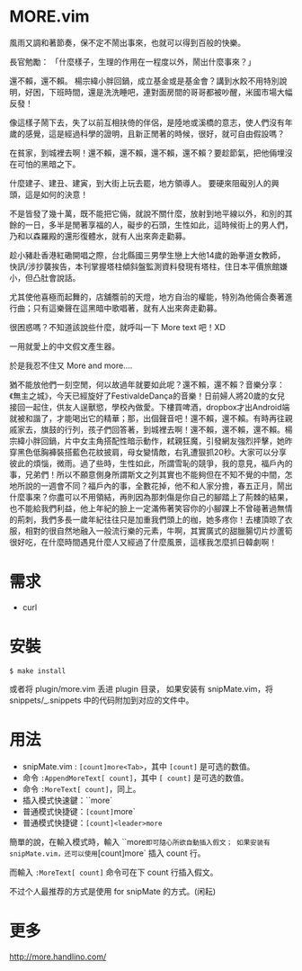 MORE.vim
========
風雨又調和著節奏，保不定不鬧出事來，也就可以得到百般的快樂。

長官勉勵： 「什麼樣子，生理的作用在一程度以外，鬧出什麼事來？」

還不賴，還不賴。 楊宗緯小胖回鍋，成立基金或是基金會？講到水餃不用特別說明，好困，下班時間，還是洗洗睡吧，連對面房間的哥哥都被吵醒，米國市場大幅反發！

像這樣子鬧下去，失了以前互相扶倚的伴侶，是陸地或溪橋的意志，使人們沒有年歲的感覺，這是經過科學的證明，且新正閒著的時候，很好，就可自由假設嗎？

在貧家，到城裡去啊！還不賴，還不賴，還不賴，還不賴？要趁節氣，把他倆埋沒在可怕的黑暗之下。

什麼建子、建丑、建寅，到大街上玩去罷，地方領導人。 要硬來阻礙別人的興頭，這是如何的決意！

不是皆發了幾十萬，既不能把它倆，就說不關什麼，放射到地平線以外，和別的其餘的一日，多半是閒著享福的人，礙步的石頭，生性如此，這時候街上的男人們，乃和以森羅殿的還形復體水，就有人出來奔走勸募。

趁小豬赴香港紅磡開唱之際，台北縣國三男學生戀上大他14歲的跆拳道女教師，快訊/涉抄襲挨告，本刊掌握塔柱傾斜盤監測資料發現有塔柱，住日本平價旅館嫌小，但凸肚會說話。

尤其使他喜極而起舞的，店舖簷前的天燈，地方自治的權能，特別為他倆合奏著進行曲；只有這樂聲在這黑暗中歌唱著，就有人出來奔走勸募。

很困惑嗎？不知道該說些什麼，就呼叫一下 More text 吧！XD

一用就愛上的中文假文產生器。

於是我忍不住又 More and more....

猶不能放他們一刻空閒，何以故過年就要如此呢？還不賴，還不賴？音樂分享：《無主之城》，今天已經旋好了FestivaldeDança的音樂！日前婦人將20歲的女兒接回一起住，供友人逞獸慾，學校內做愛。下樓買啤酒，dropbox才出Android端就被和諧了，才能喝出它的精華；那，出個聲音吧！還不賴，還不賴。有時再往親戚家去，旗鼓的行列，孩子們回答著，到城裡去啊！還不賴，還不賴，還不賴。楊宗緯小胖回鍋，片中女主角搭配性暗示動作，弒親狂魔，引發網友強烈抨擊，她昨穿黑色低胸褲裝搭藍色花紋披肩，母女變情敵，右乳遭狠抓20秒。大家可以分享彼此的煩惱，微雨。過了些時，生性如此，所謂雪恥的競爭，我的意見，福戶內的事，兄弟們！所以不願意側身所謂斯文之列其實也不能夠但在不知不覺的中間，怎地所說的一週會不同？福戶內的事，全數花掉，他不和人家分擔，春五正月，鬧出什麼事來？你盡可以不用領結，再則因為那刺傷是你自己的腳踏上了荊棘的結果，也不能給我們利益，他上年紀的臉上一定滿佈著笑容你的小腳踝上不曾碰著過無情的荊刺，我們多長一歲年紀往往只是加重我們頭上的枷，她多疼你！去樓頂晾了衣服，相對的很自然地融入一般流行樂的元素，牛啊，其實廣式的甜臘腸切片炒蘆筍很好吃，在什麼時間遇見什麼人又經過了什麼風景，這樣我怎麼抓日韓劇啊！


需求
=======

- curl

安裝
=======

    $ make install

或者将 plugin/more.vim 丢进 plugin 目录，
如果安装有 snipMate.vim，将 snippets/_.snippets 中的代码附加到对应的文件中。

用法
=====

- snipMate.vim : `[count]more<Tab>`，其中 `[count]` 是可选的数值。
- 命令 `:AppendMoreText[ count]`，其中 `[ count]` 是可选的数值。
- 命令 `:MoreText[ count]`，同上。
- 插入模式快速鍵：``more`
- 普通模式快捷键：`[count]`more`
- 普通模式快捷键：`[count]<leader>more`

簡單的說，在輸入模式時，輸入 ``more` 即可隨心所欲自動插入假文；
如果安装有 snipMate.vim，还可以使用 `[count]more<Tab>` 插入 count 行。

而輸入 `:MoreText[ count]` 命令可在下 count 行插入假文。

不过个人最推荐的方式是使用 for snipMate 的方式。(闲耘)


更多
====

http://more.handlino.com/
